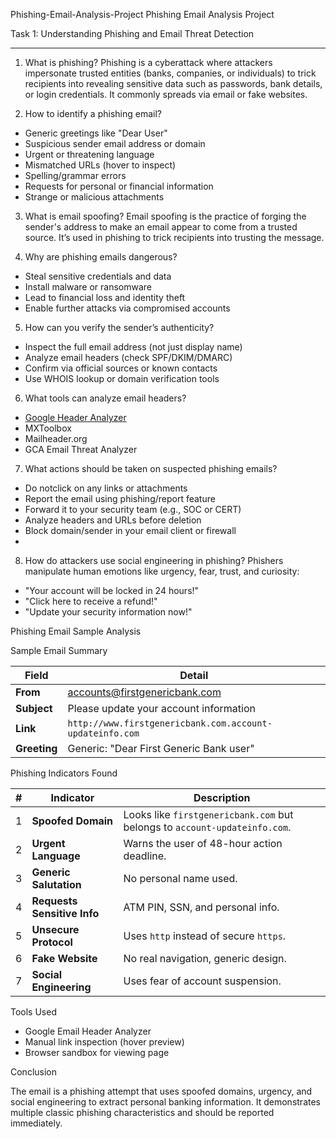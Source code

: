  Phishing-Email-Analysis-Project
 Phishing Email Analysis Project

 Task 1: Understanding Phishing and Email Threat Detection

---

 1. What is phishing?
Phishing is a cyberattack where attackers impersonate trusted entities (banks, companies, or individuals) to trick recipients into revealing sensitive data such as passwords, bank details, or login credentials. It commonly spreads via email or fake websites.



 2. How to identify a phishing email?
- Generic greetings like "Dear User"
- Suspicious sender email address or domain
- Urgent or threatening language
- Mismatched URLs (hover to inspect)
- Spelling/grammar errors
- Requests for personal or financial information
- Strange or malicious attachments


 3. What is email spoofing?
Email spoofing is the practice of forging the sender's address to make an email appear to come from a trusted source. It’s used in phishing to trick recipients into trusting the message.


 4. Why are phishing emails dangerous?
- Steal sensitive credentials and data
- Install malware or ransomware
- Lead to financial loss and identity theft
- Enable further attacks via compromised accounts



 5. How can you verify the sender’s authenticity?
- Inspect the full email address (not just display name)
- Analyze email headers (check SPF/DKIM/DMARC)
- Confirm via official sources or known contacts
- Use WHOIS lookup or domain verification tools

 6. What tools can analyze email headers?
- [Google Header Analyzer](https://toolbox.googleapps.com/apps/messageheader/)
- MXToolbox
- Mailheader.org
- GCA Email Threat Analyzer


 7. What actions should be taken on suspected phishing emails?
- Do notclick on any links or attachments
- Report the email using phishing/report feature
- Forward it to your security team (e.g., SOC or CERT)
- Analyze headers and URLs before deletion
- Block domain/sender in your email client or firewall
- 
 8. How do attackers use social engineering in phishing?
Phishers manipulate human emotions like urgency, fear, trust, and curiosity:
- "Your account will be locked in 24 hours!"
- "Click here to receive a refund!"
- "Update your security information now!"

 Phishing Email Sample Analysis

 Sample Email Summary

| Field       | Detail |
|-------------|--------|
| **From**    | accounts@firstgenericbank.com |
| **Subject** | Please update your account information |
| **Link**    | `http://www.firstgenericbank.com.account-updateinfo.com` |
| **Greeting**| Generic: "Dear First Generic Bank user" |

  Phishing Indicators Found

| # | Indicator                  | Description |
|---|----------------------------|-------------|
| 1 | **Spoofed Domain**         | Looks like `firstgenericbank.com` but belongs to `account-updateinfo.com`. |
| 2 | **Urgent Language**        | Warns the user of 48-hour action deadline. |
| 3 | **Generic Salutation**     | No personal name used. |
| 4 | **Requests Sensitive Info**| ATM PIN, SSN, and personal info. |
| 5 | **Unsecure Protocol**      | Uses `http` instead of secure `https`. |
| 6 | **Fake Website**           | No real navigation, generic design. |
| 7 | **Social Engineering**     | Uses fear of account suspension. |

 Tools Used

- Google Email Header Analyzer
- Manual link inspection (hover preview)
- Browser sandbox for viewing page

 Conclusion

The email is a phishing attempt that uses spoofed domains, urgency, and social engineering to extract personal banking information. It demonstrates multiple classic phishing characteristics and should be reported immediately.


